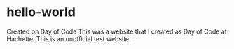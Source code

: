 # hello-world
Created on Day of Code
This was a website that I created as Day of Code at Hachette. This is an unofficial test website.
